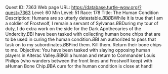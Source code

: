 Quest ID: 7363
Web page URL: https://database.turtle-wow.org/?quest=7363
Level: 60
Min Level: 51
Race: 178
Title: The Human Condition
Description: Humans are so utterly detestable.$B$B<Commander Philips grimaces.>$B$BWhile it is true that I am a soldier of Frostwolf, I remain a servant of Sylvanas.$B$BDuring my tour of duty, I do extra work on the side for the Dark Apothecaries of the Undercity.$B$BI have been tasked with collecting human bone chips that are to be used in curing the human condition.$B$BI am authorized to pass that task on to my subordinates.$B$BFind them. Kill them. Return their bone chips to me.
Objective: You have been tasked with slaying opposing human players in Alterac Valley.$B$BKill a human and return to Commander Louis Philips (who wanders between the front lines and Frostwolf keep) with aHuman Bone Chip.$B$BA cure for the human condition is close at hand!
